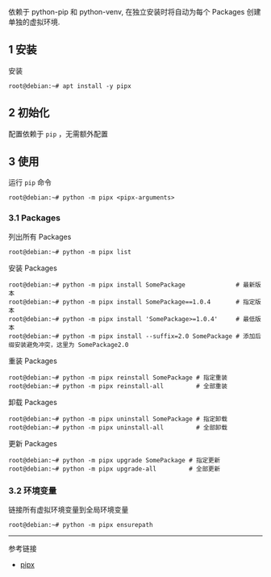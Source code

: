 依赖于 python-pip 和 python-venv, 在独立安装时将自动为每个 Packages 创建单独的虚拟环境.

## 1 安装

安装

```shell
root@debian:~# apt install -y pipx
```

## 2 初始化

配置依赖于 `pip` ，无需额外配置

## 3 使用

运行 `pip` 命令

```shell
root@debian:~# python -m pipx <pipx-arguments>
```

### 3.1 Packages

列出所有 Packages

```shell
root@debian:~# python -m pipx list
```

安装 Packages

```shell
root@debian:~# python -m pipx install SomePackage              # 最新版本
root@debian:~# python -m pipx install SomePackage==1.0.4       # 指定版本
root@debian:~# python -m pipx install 'SomePackage>=1.0.4'     # 最低版本
root@debian:~# python -m pipx install --suffix=2.0 SomePackage # 添加后缀安装避免冲突，这里为 SomePackage2.0
```

重装 Packages

```shell
root@debian:~# python -m pipx reinstall SomePackage # 指定重装
root@debian:~# python -m pipx reinstall-all         # 全部重装
```

卸载 Packages

```shell
root@debian:~# python -m pipx uninstall SomePackage # 指定卸载
root@debian:~# python -m pipx uninstall-all         # 全部卸载
```

更新 Packages

```shell
root@debian:~# python -m pipx upgrade SomePackage # 指定更新
root@debian:~# python -m pipx upgrade-all         # 全部更新
```

### 3.2 环境变量

链接所有虚拟环境变量到全局环境变量

```shell
root@debian:~# python -m pipx ensurepath
```

---

参考链接

- [pipx](https://pipx.pypa.io/stable/)

